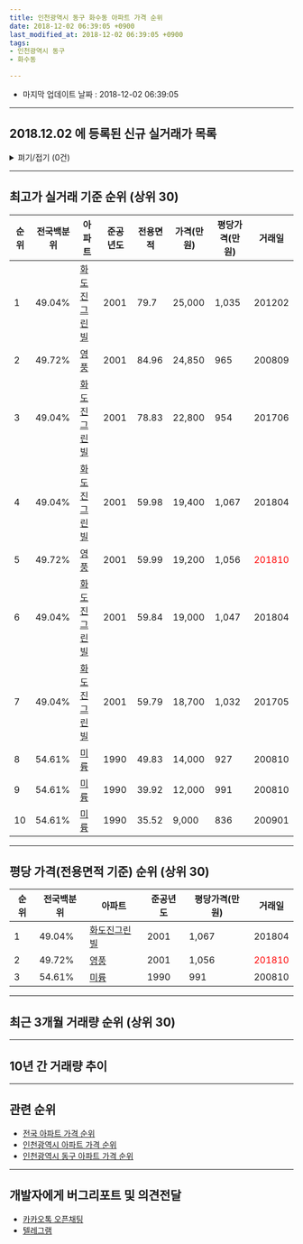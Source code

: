 ```yaml
---
title: 인천광역시 동구 화수동 아파트 가격 순위
date: 2018-12-02 06:39:05 +0900
last_modified_at: 2018-12-02 06:39:05 +0900
tags:
- 인천광역시 동구
- 화수동

---
```


* 마지막 업데이트 날짜 : 2018-12-02 06:39:05

---

## 2018.12.02 에 등록된 신규 실거래가 목록

<details>
<summary>펴기/접기 (0건)</summary>
<div markdown="1">

|아파트|전국백분위|준공년도|전용면적|가격(만원)|평당가격(만원)|거래일|
|---|---|---|---|---|---|---|
|없음|||||||


</div>
</details>

---

## 최고가 실거래 기준 순위 (상위 30)


|순위|전국백분위|아파트|준공년도|전용면적|가격(만원)|평당가격(만원)|거래일|
|---|---|---|---|---|---|---|---|
|1|49.04%|[화도진그린빌](https://search.naver.com/search.naver?query=%EC%9D%B8%EC%B2%9C%EA%B4%91%EC%97%AD%EC%8B%9C+%EB%8F%99%EA%B5%AC+%ED%99%94%EC%88%98%EB%8F%99+%ED%99%94%EB%8F%84%EC%A7%84%EA%B7%B8%EB%A6%B0%EB%B9%8C)|2001|79.7|25,000|1,035|201202|
|2|49.72%|[영풍](https://search.naver.com/search.naver?query=%EC%9D%B8%EC%B2%9C%EA%B4%91%EC%97%AD%EC%8B%9C+%EB%8F%99%EA%B5%AC+%ED%99%94%EC%88%98%EB%8F%99+%EC%98%81%ED%92%8D)|2001|84.96|24,850|965|200809|
|3|49.04%|[화도진그린빌](https://search.naver.com/search.naver?query=%EC%9D%B8%EC%B2%9C%EA%B4%91%EC%97%AD%EC%8B%9C+%EB%8F%99%EA%B5%AC+%ED%99%94%EC%88%98%EB%8F%99+%ED%99%94%EB%8F%84%EC%A7%84%EA%B7%B8%EB%A6%B0%EB%B9%8C)|2001|78.83|22,800|954|201706|
|4|49.04%|[화도진그린빌](https://search.naver.com/search.naver?query=%EC%9D%B8%EC%B2%9C%EA%B4%91%EC%97%AD%EC%8B%9C+%EB%8F%99%EA%B5%AC+%ED%99%94%EC%88%98%EB%8F%99+%ED%99%94%EB%8F%84%EC%A7%84%EA%B7%B8%EB%A6%B0%EB%B9%8C)|2001|59.98|19,400|1,067|201804|
|5|49.72%|[영풍](https://search.naver.com/search.naver?query=%EC%9D%B8%EC%B2%9C%EA%B4%91%EC%97%AD%EC%8B%9C+%EB%8F%99%EA%B5%AC+%ED%99%94%EC%88%98%EB%8F%99+%EC%98%81%ED%92%8D)|2001|59.99|19,200|1,056|<span style="color:red">201810</span>|
|6|49.04%|[화도진그린빌](https://search.naver.com/search.naver?query=%EC%9D%B8%EC%B2%9C%EA%B4%91%EC%97%AD%EC%8B%9C+%EB%8F%99%EA%B5%AC+%ED%99%94%EC%88%98%EB%8F%99+%ED%99%94%EB%8F%84%EC%A7%84%EA%B7%B8%EB%A6%B0%EB%B9%8C)|2001|59.84|19,000|1,047|201804|
|7|49.04%|[화도진그린빌](https://search.naver.com/search.naver?query=%EC%9D%B8%EC%B2%9C%EA%B4%91%EC%97%AD%EC%8B%9C+%EB%8F%99%EA%B5%AC+%ED%99%94%EC%88%98%EB%8F%99+%ED%99%94%EB%8F%84%EC%A7%84%EA%B7%B8%EB%A6%B0%EB%B9%8C)|2001|59.79|18,700|1,032|201705|
|8|54.61%|[미륭](https://search.naver.com/search.naver?query=%EC%9D%B8%EC%B2%9C%EA%B4%91%EC%97%AD%EC%8B%9C+%EB%8F%99%EA%B5%AC+%ED%99%94%EC%88%98%EB%8F%99+%EB%AF%B8%EB%A5%AD)|1990|49.83|14,000|927|200810|
|9|54.61%|[미륭](https://search.naver.com/search.naver?query=%EC%9D%B8%EC%B2%9C%EA%B4%91%EC%97%AD%EC%8B%9C+%EB%8F%99%EA%B5%AC+%ED%99%94%EC%88%98%EB%8F%99+%EB%AF%B8%EB%A5%AD)|1990|39.92|12,000|991|200810|
|10|54.61%|[미륭](https://search.naver.com/search.naver?query=%EC%9D%B8%EC%B2%9C%EA%B4%91%EC%97%AD%EC%8B%9C+%EB%8F%99%EA%B5%AC+%ED%99%94%EC%88%98%EB%8F%99+%EB%AF%B8%EB%A5%AD)|1990|35.52|9,000|836|200901|


---

## 평당 가격(전용면적 기준) 순위 (상위 30)


|순위|전국백분위|아파트|준공년도|평당가격(만원)|거래일|
|---|---|---|---|---|---|
|1|49.04%|[화도진그린빌](https://search.naver.com/search.naver?query=%EC%9D%B8%EC%B2%9C%EA%B4%91%EC%97%AD%EC%8B%9C+%EB%8F%99%EA%B5%AC+%ED%99%94%EC%88%98%EB%8F%99+%ED%99%94%EB%8F%84%EC%A7%84%EA%B7%B8%EB%A6%B0%EB%B9%8C)|2001|1,067|201804|
|2|49.72%|[영풍](https://search.naver.com/search.naver?query=%EC%9D%B8%EC%B2%9C%EA%B4%91%EC%97%AD%EC%8B%9C+%EB%8F%99%EA%B5%AC+%ED%99%94%EC%88%98%EB%8F%99+%EC%98%81%ED%92%8D)|2001|1,056|<span style="color:red">201810</span>|
|3|54.61%|[미륭](https://search.naver.com/search.naver?query=%EC%9D%B8%EC%B2%9C%EA%B4%91%EC%97%AD%EC%8B%9C+%EB%8F%99%EA%B5%AC+%ED%99%94%EC%88%98%EB%8F%99+%EB%AF%B8%EB%A5%AD)|1990|991|200810|


---

## 최근 3개월 거래량 순위 (상위 30)


<div style="width:100%;">
    <canvas id="deal_count_ranking" height="250"></canvas>
</div>


<script>
new Chart(document.getElementById("deal_count_ranking"), {
    type: 'horizontalBar',
    data: {
        labels: ['화도진그린빌', '미륭', '영풍'],
        datasets: [{
            label: '실거래 수',
            data: [5, 3, 2],
            borderColor: "rgba(255, 0, 128, 1)",
            backgroundColor: "rgba(255, 0, 128, 0.5)",
            fill: false,
        }]
    },
    options: {
        responsive: true,
        title: {
            display: true,
            text: '최근 3개월 거래량 순위'
        },
        tooltips: {
            mode: 'index',
            intersect: false,
            callbacks: {
                title: function(tooltipItems, data) {
                    return "실거래 수:";
                },
                label: function(tooltipItem, data) {
                    return data.labels[tooltipItem.index] + ": " + tooltipItem.xLabel;
                }
            }
        },
        hover: {
            mode: 'nearest',
            intersect: true
        },
        scales: {
            xAxes: [{
                display: true,
                scaleLabel: {
                    display: true,
                    labelString: '실거래 수'
                },
                ticks: {
                    suggestedMin: 0,
                }
            }],
            yAxes: [{
                display: true,
                ticks: {
                    autoSkip: false,
                    callback: function(value, index, values) {
                        if (value.length > 15)
                            return value.substr(0, 13) + "...";
                        else
                            return value;
                    }
                },
                scaleLabel: {
                    display: false,
                }
            }]
        }
    }
});

</script>


---

## 10년 간 거래량 추이


<div style="width:100%;">
    <canvas id="deal_progress" height="250"></canvas>
</div>

<script>
new Chart(document.getElementById("deal_progress"), {
    type: 'line',
    data: {
        labels: ['200812','200901','200902','200903','200904','200905','200906','200907','200908','200909','200910','200911','200912','201001','201002','201003','201004','201005','201006','201007','201008','201009','201010','201011','201012','201101','201102','201103','201104','201105','201106','201107','201108','201109','201110','201111','201112','201201','201202','201203','201204','201205','201206','201207','201208','201209','201210','201211','201212','201301','201302','201303','201304','201305','201306','201307','201308','201309','201310','201311','201312','201401','201402','201403','201404','201405','201406','201407','201408','201409','201410','201411','201412','201501','201502','201503','201504','201505','201506','201507','201508','201509','201510','201511','201512','201601','201602','201603','201604','201605','201606','201607','201608','201609','201610','201611','201612','201701','201702','201703','201704','201705','201706','201707','201708','201709','201710','201711','201712','201801','201802','201803','201804','201805','201806','201807','201808','201809','201810','201811','201812'],
        datasets: [{
            label: '실거래 수',
            pointRadius: 1,
            data: [4, 3, 6, 8, 8, 7, 12, 13, 95, 72, 15, 4, 10, 5, 10, 9, 4, 5, 4, 2, 2, 4, 2, 6, 1, 5, 2, 4, 7, 9, 3, 4, 3, 4, 5, 5, 4, 3, 4, 4, 2, 8, 5, 4, 0, 7, 5, 0, 3, 2, 1, 7, 7, 11, 5, 1, 10, 3, 10, 4, 2, 9, 8, 4, 8, 5, 2, 6, 8, 13, 11, 1, 5, 8, 10, 16, 10, 9, 10, 12, 14, 5, 11, 4, 0, 5, 4, 11, 8, 10, 8, 7, 7, 7, 2, 8, 5, 9, 4, 9, 6, 8, 8, 15, 4, 6, 5, 4, 6, 8, 5, 9, 8, 5, 5, 4, 6, 3, 7, 3, 0],
            borderColor: "rgba(255, 201, 14, 1)",
            backgroundColor: "rgba(255, 201, 14, 0.5)",
            fill: true,
        }]
    },
    options: {
        responsive: true,
        title: {
            display: true,
            text: '10년간 거래량 추이'
        },
        tooltips: {
            mode: 'index',
            intersect: false,
        },
        hover: {
            mode: 'nearest',
            intersect: true
        },
        scales: {
            xAxes: [{
                display: true,
                scaleLabel: {
                    display: true,
                    labelString: '년/월'
                }
            }],
            yAxes: [{
                display: true,
                ticks: {
                    suggestedMin: 0,
                },
                scaleLabel: {
                    display: true,
                    labelString: '실거래 수'
                }
            }]
        }
    }
});

</script>


---

## 관련 순위

- [전국 아파트 가격 순위](https://inasie.github.io/apt-ranking/전국)
- [인천광역시 아파트 가격 순위](https://inasie.github.io/apt-ranking/인천광역시)
- [인천광역시 동구 아파트 가격 순위](https://inasie.github.io/apt-ranking/인천광역시-동구)


---

## 개발자에게 버그리포트 및 의견전달

- [카카오톡 오픈채팅](https://open.kakao.com/o/gLJUAP4)
- [텔레그램](https://t.me/inasie)

